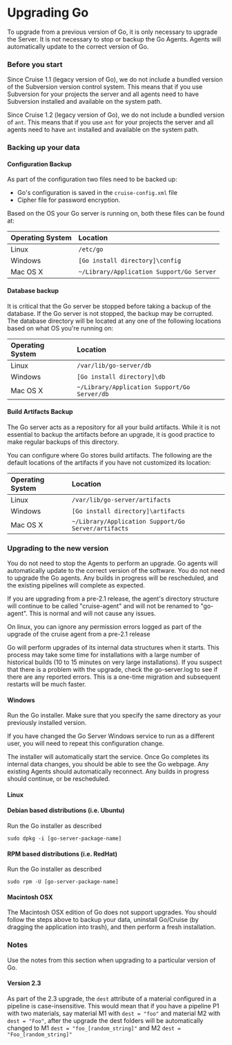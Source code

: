 # Upgrading Go

To upgrade from a previous version of Go, it is only necessary to upgrade the Server. It is not necessary to stop or backup the Go Agents. Agents will automatically update to the correct version of Go.

### Before you start

Since Cruise 1.1 (legacy version of Go), we do not include a bundled version of the Subversion version control system. This means that if you use Subversion for your projects the server and all agents need to have Subversion installed and available on the system path.

Since Cruise 1.2 (legacy version of Go), we do not include a bundled version of ```ant```. This means that if you use ```ant``` for your projects the server and all agents need to have ```ant``` installed and available on the system path.

### Backing up your data

#### Configuration Backup

As part of the configuration two files need to be backed up:

-   Go's configuration is saved in the ```cruise-config.xml``` file
-   Cipher file for password encryption.

Based on the OS your Go server is running on, both these files can be found at:

| Operating System 	| Location                                            	|
|:----------------	|:----------------------------------------------------- |
| Linux            	| ```/etc/go```                                             	|
| Windows          	| ```[Go install directory]\config```                      	|
| Mac OS X         	| ```~/Library/Application Support/Go Server``` 	|

#### Database backup

It is critical that the Go server be stopped before taking a backup of the database. If the Go server is not stopped, the backup may be corrupted. The database directory will be located at any one of the following locations based on what OS you're running on:

| Operating System 	| Location                                            	|
|:----------------	|:----------------------------------------------------- |
| Linux            	| ```/var/lib/go-server/db```                                 |
| Windows          	| ```[Go install directory]\db```                      	    |
| Mac OS X         	| ```~/Library/Application Support/Go Server/db```|

#### Build Artifacts Backup

The Go server acts as a repository for all your build artifacts. While it is not essential to backup the artifacts before an upgrade, it is good practice to make regular backups of this directory.

You can configure where Go stores build artifacts. The following are the default locations of the artifacts if you have not customized its location:

| Operating System 	| Location
|:----------------	|:-----------------------------------------------------
| Linux            	| ```/var/lib/go-server/artifacts```
| Windows          	| ```[Go install directory]\artifacts```
| Mac OS X         	| ```~/Library/Application Support/Go Server/artifacts```

### Upgrading to the new version

You do not need to stop the Agents to perform an upgrade. Go agents will automatically update to the correct version of the software. You do not need to upgrade the Go agents. Any builds in progress will be rescheduled, and the existing pipelines will complete as expected.

If you are upgrading from a pre-2.1 release, the agent's directory structure will continue to be called "cruise-agent" and will not be renamed to "go-agent". This is normal and will not cause any issues.

On linux, you can ignore any permission errors logged as part of the upgrade of the cruise agent from a pre-2.1 release

Go will perform upgrades of its internal data structures when it starts. This process may take some time for installations with a large number of historical builds (10 to 15 minutes on very large installations). If you suspect that there is a problem with the upgrade, check the go-server.log to see if there are any reported errors. This is a one-time migration and subsequent restarts will be much faster.

#### Windows

Run the Go installer. Make sure that you specify the same directory as your previously installed version.

If you have changed the Go Server Windows service to run as a different user, you will need to repeat this configuration change.

The installer will automatically start the service. Once Go completes its internal data changes, you should be able to see the Go webpage. Any existing Agents should automatically reconnect. Any builds in progress should continue, or be rescheduled.

#### Linux

#### Debian based distributions (i.e. Ubuntu)

Run the Go installer as described

```
sudo dpkg -i [go-server-package-name]
```

#### RPM based distributions (i.e. RedHat)

Run the Go installer as described
```
sudo rpm -U [go-server-package-name]
```

#### Macintosh OSX

The Macintosh OSX edition of Go does not support upgrades. You should follow the steps above to backup your data, uninstall Go/Cruise (by dragging the application into trash), and then perform a fresh installation.

### Notes

Use the notes from this section when upgrading to a particular version of Go.

#### Version 2.3

As part of the 2.3 upgrade, the ```dest``` attribute of a material configured in a pipeline is case-insensitive. This would mean that if you have a pipeline P1 with two materials, say material M1 with ```dest = "foo"``` and material M2 with ```dest = "Foo"```, after the upgrade the dest folders will be automatically changed to M1 ```dest = "foo_[random_string]"``` and M2 ```dest = "Foo_[random_string]"```
